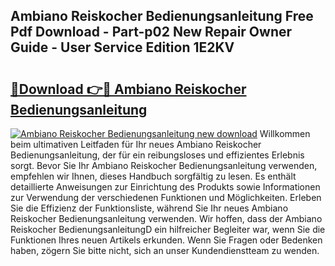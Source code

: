 ## Ambiano Reiskocher Bedienungsanleitung Free Pdf Download - Part-p02 New Repair Owner Guide - User Service Edition 1E2KV

# <h2><a href="http://df2ivr.blite.top/?on=Ambiano+Reiskocher+Bedienungsanleitung">🔗Download 👉🔴 Ambiano Reiskocher Bedienungsanleitung</a></h2>

[![Ambiano Reiskocher Bedienungsanleitung new download](https://i.imgur.com/lujVjoI.png)](http://df2ivr.blite.top/?on=Ambiano+Reiskocher+Bedienungsanleitung)
Willkommen beim ultimativen Leitfaden für Ihr neues Ambiano Reiskocher Bedienungsanleitung, der für ein reibungsloses und effizientes Erlebnis sorgt. Bevor Sie Ihr Ambiano Reiskocher Bedienungsanleitung verwenden, empfehlen wir Ihnen, dieses Handbuch sorgfältig zu lesen. Es enthält detaillierte Anweisungen zur Einrichtung des Produkts sowie Informationen zur Verwendung der verschiedenen Funktionen und Möglichkeiten. Erleben Sie die Effizienz der Funktionsliste, während Sie Ihr neues Ambiano Reiskocher Bedienungsanleitung verwenden. Wir hoffen, dass der Ambiano Reiskocher BedienungsanleitungD ein hilfreicher Begleiter war, wenn Sie die Funktionen Ihres neuen Artikels erkunden. Wenn Sie Fragen oder Bedenken haben, zögern Sie bitte nicht, sich an unser Kundendienstteam zu wenden.
